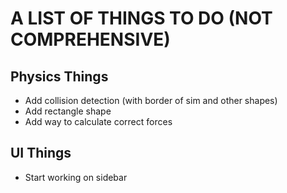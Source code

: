 # A LIST OF THINGS TO DO (NOT COMPREHENSIVE)

## Physics Things
- Add collision detection (with border of sim and other shapes)
- Add rectangle shape
- Add way to calculate correct forces

## UI Things

- Start working on sidebar
